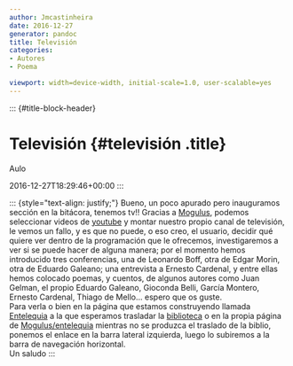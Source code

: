 ```yaml
---
author: Jmcastinheira
date: 2016-12-27
generator: pandoc
title: Televisión
categories:
- Autores
- Poema

viewport: width=device-width, initial-scale=1.0, user-scalable=yes
---
```


::: {#title-block-header}
# Televisión {#televisión .title}

Aulo

2016-12-27T18:29:46+00:00
:::

::: {style="text-align: justify;"}
Bueno, un poco apurado pero inauguramos sección en la bitácora, tenemos
tv!! Gracias a [Mogulus](http://www.mogulus.com/), podemos seleccionar
videos de [youtube](http://es.youtube.com/) y montar nuestro propio
canal de televisión, le vemos un fallo, y es que no puede, o eso creo,
el usuario, decidir qué quiere ver dentro de la programación que le
ofrecemos, investigaremos a ver si se puede hacer de alguna manera; por
el momento hemos introducido tres conferencias, una de Leonardo Boff,
otra de Edgar Morin, otra de Eduardo Galeano; una entrevista a Ernesto
Cardenal, y entre ellas hemos colocado poemas, y cuentos, de algunos
autores como Juan Gelman, el propio Eduardo Galeano, Gioconda Belli,
García Montero, Ernesto Cardenal, Thiago de Mello... espero que os
guste.\
Para verla o bien en la página que estamos construyendo llamada
[Entelequia](http://bloggonoticias.googlepages.com/home) a la que
esperamos trasladar la
[biblioteca](http://enteleq1-cp23.wordpresstemporal.com/search/label/Biblioteca%20online)
o en la propia página de
[Mogulus/entelequia](http://www.mogulus.com/entelequia) mientras no se
produzca el traslado de la biblio, ponemos el enlace en la barra lateral
izquierda, luego lo subiremos a la barra de navegación horizontal.\
Un saludo
:::
